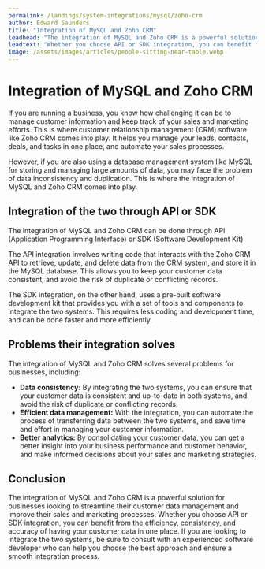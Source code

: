 ```yaml
---
permalink: /landings/system-integrations/mysql/zoho-crm
author: Edward Saunders
title: "Integration of MySQL and Zoho CRM"
leadhead: "The integration of MySQL and Zoho CRM is a powerful solution for businesses looking to streamline their customer data management and improve their sales and marketing processes"
leadtext: "Whether you choose API or SDK integration, you can benefit from the efficiency, consistency, and accuracy of having your customer data in one place. If you are looking to integrate the two systems, be sure to consult with an experienced software developer who can help you choose the best approach and ensure a smooth integration process."
image: /assets/images/articles/people-sitting-near-table.webp
---
```

<div class="arttext">
<h1>Integration of MySQL and Zoho CRM</h1>

<p>If you are running a business, you know how challenging it can be to manage customer information and keep track of your sales and marketing efforts. This is where customer relationship management (CRM) software like Zoho CRM comes into play. It helps you manage your leads, contacts, deals, and tasks in one place, and automate your sales processes.</p>

<p>However, if you are also using a database management system like MySQL for storing and managing large amounts of data, you may face the problem of data inconsistency and duplication. This is where the integration of MySQL and Zoho CRM comes into play.</p>

<h2>Integration of the two through API or SDK</h2>

<p>The integration of MySQL and Zoho CRM can be done through API (Application Programming Interface) or SDK (Software Development Kit).</p>

<p>The API integration involves writing code that interacts with the Zoho CRM API to retrieve, update, and delete data from the CRM system, and store it in the MySQL database. This allows you to keep your customer data consistent, and avoid the risk of duplicate or conflicting records.</p>

<p>The SDK integration, on the other hand, uses a pre-built software development kit that provides you with a set of tools and components to integrate the two systems. This requires less coding and development time, and can be done faster and more efficiently.</p>

<h2>Problems their integration solves</h2>

<p>The integration of MySQL and Zoho CRM solves several problems for businesses, including:</p>

<ul>
	<li><strong>Data consistency:</strong> By integrating the two systems, you can ensure that your customer data is consistent and up-to-date in both systems, and avoid the risk of duplicate or conflicting records.</li>
	<li><strong>Efficient data management:</strong> With the integration, you can automate the process of transferring data between the two systems, and save time and effort in managing your customer information.</li>
	<li><strong>Better analytics:</strong> By consolidating your customer data, you can get a better insight into your business performance and customer behavior, and make informed decisions about your sales and marketing strategies.</li>
</ul>

<h2>Conclusion</h2>

<p>The integration of MySQL and Zoho CRM is a powerful solution for businesses looking to streamline their customer data management and improve their sales and marketing processes. Whether you choose API or SDK integration, you can benefit from the efficiency, consistency, and accuracy of having your customer data in one place. If you are looking to integrate the two systems, be sure to consult with an experienced software developer who can help you choose the best approach and ensure a smooth integration process.</p>

</div>